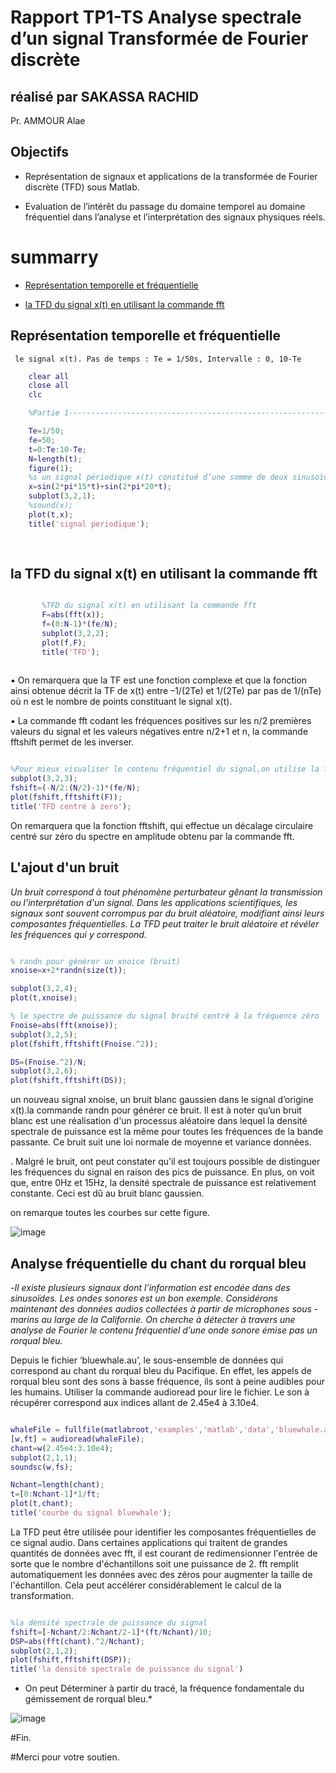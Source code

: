 # Rapport TP1-TS Analyse spectrale d’un signal Transformée de Fourier discrète

## réalisé par SAKASSA RACHID
Pr. AMMOUR Alae

## Objectifs

   - Représentation de signaux et applications de la transformée de Fourier discrète
        (TFD) sous Matlab. 

   - Evaluation de l’intérêt du passage du domaine temporel au domaine fréquentiel
          dans l’analyse et l’interprétation des signaux physiques réels.
# summarry

- [Représentation temporelle et fréquentielle](#représentation-temporelle-et-fréquentielle)
 
- [la TFD du signal x(t) en utilisant la commande fft](#la-tfd-du-signal-xt-en-utilisant-la-commande-fft)



## Représentation temporelle et fréquentielle 

     le signal x(t). Pas de temps : Te = 1/50s, Intervalle : 0, 10-Te

 ```Matlab
     clear all
     close all
     clc

     %Partie 1-----------------------------------------------------------------------------------------------------------------------------------

     Te=1/50; 
     fe=50;      
     t=0:Te:10-Te;
     N=length(t);
     figure(1);
     %s un signal périodique x(t) constitué d’une somme de deux sinusoïdes de fréquences 15Hz et 20Hz
     x=sin(2*pi*15*t)+sin(2*pi*20*t);
     subplot(3,2,1);
     %sound(x);
     plot(t,x);
     title('signal periodique');
     
     
```

## la TFD du signal x(t) en utilisant la commande fft
 
```Matlab

       %TFD du signal x(t) en utilisant la commande fft
       F=abs(fft(x));
       f=(0:N-1)*(fe/N);
       subplot(3,2,2);
       plot(f,F);
       title('TFD');
       
 ```


▪ On remarquera que la TF est une fonction complexe et que la fonction ainsi
obtenue décrit la TF de x(t) entre –1/(2Te) et 1/(2Te) par pas de 1/(nTe) où n
est le nombre de points constituant le signal x(t).

▪ La commande fft codant les fréquences positives sur les n/2 premières valeurs
du signal et les valeurs négatives entre n/2+1 et n, la commande fftshift permet
de les inverser.

```Matlab

%Pour mieux visualiser le contenu fréquentiel du signal,on utilise la fonction fftshift
subplot(3,2,3);
fshift=(-N/2:(N/2)-1)*(fe/N);
plot(fshift,fftshift(F));
title('TFD centré à zero');

```

On remarquera que la fonction fftshift, qui effectue un décalage circulaire centré 
sur zéro du spectre en amplitude obtenu par la commande fft.


## L'ajout d'un bruit


*Un bruit correspond à tout phénomène perturbateur gênant la transmission ou
l'interprétation d'un signal. Dans les applications scientifiques, les signaux sont
souvent corrompus par du bruit aléatoire, modifiant ainsi leurs composantes
fréquentielles. La TFD peut traiter le bruit aléatoire et révéler les fréquences qui y
correspond.*

```Matlab

% randn pour générer un xnoice (bruit)
xnoise=x+2*randn(size(t));

subplot(3,2,4);
plot(t,xnoise);

% le spectre de puissance du signal bruité centré à la fréquence zéro
Fnoise=abs(fft(xnoise));
subplot(3,2,5);
plot(fshift,fftshift(Fnoise.^2));

DS=(Fnoise.^2)/N;
subplot(3,2,6);
plot(fshift,fftshift(DS));

```

un nouveau signal xnoise, un bruit blanc gaussien dans le
signal d’origine x(t).la commande randn pour générer ce
bruit. Il est à noter qu’un bruit blanc est une réalisation d'un processus aléatoire dans
lequel la densité spectrale de puissance est la même pour toutes les fréquences de
la bande passante. Ce bruit suit une loi normale de moyenne et variance données.



. Malgré le bruit, ont peut constater qu’il est toujours possible de distinguer les
fréquences du signal en raison des pics de puissance. En plus, on voit que, entre 0Hz
et 15Hz, la densité spectrale de puissance est relativement constante. Ceci est dû au
bruit blanc gaussien.

on remarque toutes les courbes sur cette figure.

![image](https://user-images.githubusercontent.com/85129301/149663806-258628f8-666d-402b-8a1d-916800b3fbe0.png)



## Analyse fréquentielle du chant du rorqual bleu 

-*Il existe plusieurs signaux dont l’information est encodée dans des sinusoïdes. Les
ondes sonores est un bon exemple. Considérons maintenant des données audios
collectées à partir de microphones sous - marins au large de la Californie. On cherche
à détecter à travers une analyse de Fourier le contenu fréquentiel d’une onde sonore
émise pas un rorqual bleu.*

Depuis le fichier ‘bluewhale.au’, le sous-ensemble de données qui
correspond au chant du rorqual bleu du Pacifique. En effet, les appels de rorqual bleu
sont des sons à basse fréquence, ils sont à peine audibles pour les humains. Utiliser
la commande audioread pour lire le fichier. Le son à récupérer correspond aux indices
allant de 2.45e4 à 3.10e4.



```Matlab

whaleFile = fullfile(matlabroot,'examples','matlab','data','bluewhale.au');
[w,ft] = audioread(whaleFile);
chant=w(2.45e4:3.10e4);
subplot(2,1,1);
soundsc(w,fs);

Nchant=length(chant);
t=[0:Nchant-1]*1/ft;
plot(t,chant);
title('courbe du signal bluewhale');


```

La TFD peut être utilisée pour identifier les composantes fréquentielles de ce signal
audio. Dans certaines applications qui traitent de grandes quantités de données avec
fft, il est courant de redimensionner l'entrée de sorte que le nombre d'échantillons soit
une puissance de 2. fft remplit automatiquement les données avec des zéros pour
augmenter la taille de l'échantillon. Cela peut accélérer considérablement le calcul de
la transformation.

```Matlab

%la densité spectrale de puissance du signal
fshift=[-Nchant/2:Nchant/2-1]*(ft/Nchant)/10;
DSP=abs(fft(chant).^2/Nchant);
subplot(2,1,2);
plot(fshift,fftshift(DSP));
title('la densité spectrale de puissance du signal')
```


* On peut Déterminer à partir du tracé, la fréquence fondamentale du gémissement de rorqual
bleu.*

![image](https://user-images.githubusercontent.com/85129301/149664604-28481b50-bfbc-49a2-8cbd-1ade3023551f.png)

#Fin.

#Merci pour votre soutien.



